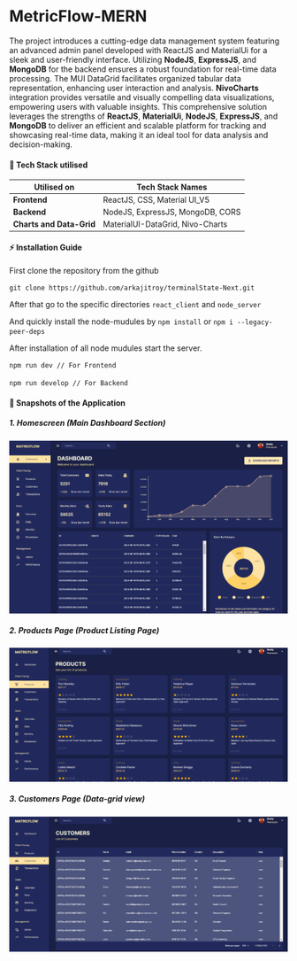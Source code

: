 # MetricFlow-MERN

The project introduces a cutting-edge data management system featuring an advanced admin panel developed with ReactJS and MaterialUi for a sleek and user-friendly interface. Utilizing **NodeJS**, **ExpressJS**, and **MongoDB** for the backend ensures a robust foundation for real-time data processing. The MUI DataGrid facilitates organized tabular data representation, enhancing user interaction and analysis. **NivoCharts** integration provides versatile and visually compelling data visualizations, empowering users with valuable insights. This comprehensive solution leverages the strengths of **ReactJS**, **MaterialUi**, **NodeJS**, **ExpressJS**, and **MongoDB** to deliver an efficient and scalable platform for tracking and showcasing real-time data, making it an ideal tool for data analysis and decision-making.

#### 📌 Tech Stack utilised

| Utilised on              | Tech Stack Names                 |
| ------------------------ | -------------------------------- |
| **Frontend**             | ReactJS, CSS, Material UI_V5     |
| **Backend**              | NodeJS, ExpressJS, MongoDB, CORS |
| **Charts and Data-Grid** | MaterialUI-DataGrid, Nivo-Charts |

#### ⚡ Installation Guide

First clone the repository from the github

```
git clone https://github.com/arkajitroy/terminalState-Next.git
```

After that go to the specific directories `react_client` and `node_server`

And quickly install the node-mudules by `npm install` or `npm i --legacy-peer-deps`

After installation of all node mudules start the server.

```
npm run dev // For Frontend

npm run develop // For Backend
```

#### 📌 Snapshots of the Application

##### 1. Homescreen (Main Dashboard Section)

<img src="./github/dashboard.png" alt="Logo">

##### 2. Products Page (Product Listing Page)

<img src="./github/products_page.png" alt="Logo">

##### 3. Customers Page (Data-grid view)

<img src="./github/customers_page.png" alt="Logo">

